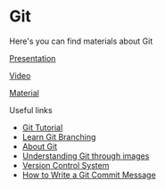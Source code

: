 # Git

Here's you can find materials about Git

[Presentation](https://solvdportal.sharepoint.com/:p:/s/GoogleDriveSolvdLABA/ESnpbhR9O9tCsXTpNhmS5Q4BmmSmk2_mxValG6am0zTyUQ)

[Video](https://solvdportal-my.sharepoint.com/personal/laba_solvd_com/_layouts/15/stream.aspx?id=%2Fpersonal%2Flaba%5Fsolvd%5Fcom%2FDocuments%2FRecordings%2FDevelopment%2DReact%2Ejs%2D2025%2D01%2D20250221%5F150315%2DMeeting%20Recording%2Emp4&referrer=StreamWebApp%2EWeb&referrerScenario=AddressBarCopied%2Eview%2E2d9440a3%2D5430%2D4d6d%2Da104%2D2bc314a3c9b9)

[Material](https://docs.google.com/document/d/1ICJd-7WS-kGWWVwsN0IS_ao7GSkFjeJ9y6JsxTFaLF0/edit?usp=sharing)

Useful links

- [Git Tutorial](https://www.w3schools.com/git/default.asp?remote=github)
- [Learn Git Branching](https://learngitbranching.js.org/)
- [About Git](https://docs.github.com/en/get-started/using-git/about-git)
- [Understanding Git through images](https://dev.to/nopenoshishi/understanding-git-through-images-4an1)
- [Version Control System](https://www.youtube.com/watch?v=zbKdDsNNOhg)
- [How to Write a Git Commit Message](https://cbea.ms/git-commit/)
